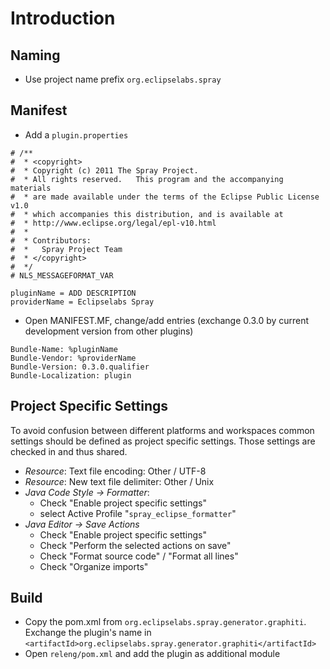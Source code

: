 # Introduction #

## Naming ##
  * Use project name prefix `org.eclipselabs.spray`

## Manifest ##
  * Add a `plugin.properties`
```
# /**
#  * <copyright>
#  * Copyright (c) 2011 The Spray Project.
#  * All rights reserved.   This program and the accompanying materials
#  * are made available under the terms of the Eclipse Public License v1.0
#  * which accompanies this distribution, and is available at
#  * http://www.eclipse.org/legal/epl-v10.html
#  *
#  * Contributors:
#  *   Spray Project Team
#  * </copyright>
#  */
# NLS_MESSAGEFORMAT_VAR

pluginName = ADD DESCRIPTION
providerName = Eclipselabs Spray
```
  * Open MANIFEST.MF, change/add entries (exchange 0.3.0 by current development version from other plugins)
```
Bundle-Name: %pluginName
Bundle-Vendor: %providerName
Bundle-Version: 0.3.0.qualifier
Bundle-Localization: plugin
```

## Project Specific Settings ##
To avoid confusion between different platforms and workspaces common settings should be defined as project specific settings. Those settings are checked in and thus shared.

  * _Resource_: Text file encoding: Other / UTF-8
  * _Resource_: New text file delimiter: Other / Unix
  * _Java Code Style -> Formatter_:
    * Check "Enable project specific settings"
    * select Active Profile "`spray_eclipse_formatter`"
  * _Java Editor -> Save Actions_
    * Check "Enable project specific settings"
    * Check "Perform the selected actions on save"
    * Check "Format source code" / "Format all lines"
    * Check "Organize imports"

## Build ##
  * Copy the pom.xml from `org.eclipselabs.spray.generator.graphiti`. Exchange the plugin's name in `<artifactId>org.eclipselabs.spray.generator.graphiti</artifactId>`
  * Open `releng/pom.xml` and add the plugin as additional module